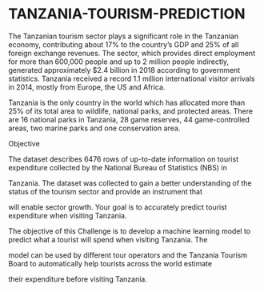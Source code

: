 # TANZANIA-TOURISM-PREDICTION


The Tanzanian tourism sector plays a significant role in the Tanzanian economy, contributing about 17% to the country’s GDP and 25% of all  foreign exchange revenues. The sector, which provides direct employment for more than 600,000 people and up to 2 million people indirectly, generated approximately $2.4 billion in 2018 according to government statistics. Tanzania received a record 1.1 million international visitor arrivals in 2014, mostly from Europe, the US and Africa.

Tanzania is the only country in the world which has allocated more than 25% of its total area to wildlife, national parks, and protected 
areas. There are 16 national parks in Tanzania, 28 game reserves, 44 game-controlled areas, two marine parks and one conservation area.


Objective

The dataset describes 6476 rows of up-to-date information on tourist expenditure collected by the National Bureau of Statistics (NBS) in 

Tanzania. The dataset was collected to gain a better understanding of the status of the tourism sector and provide an instrument that 

will enable sector growth.  Your goal is to accurately predict tourist expenditure when visiting Tanzania.

The objective of this Challenge is to develop a machine learning model to predict what a tourist will spend when visiting Tanzania. The 

model can be used by different tour operators and the Tanzania Tourism Board to automatically help tourists across the world estimate 

their expenditure before visiting Tanzania.

